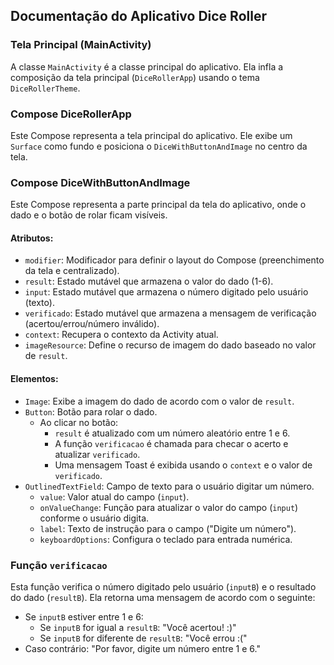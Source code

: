 ## Documentação do Aplicativo Dice Roller

### Tela Principal (MainActivity)

A classe `MainActivity` é a classe principal do aplicativo. Ela infla a composição da tela principal (`DiceRollerApp`) usando o tema `DiceRollerTheme`.

### Compose DiceRollerApp

Este Compose representa a tela principal do aplicativo. Ele exibe um `Surface` como fundo e posiciona o `DiceWithButtonAndImage` no centro da tela.

### Compose DiceWithButtonAndImage

Este Compose representa a parte principal da tela do aplicativo, onde o dado e o botão de rolar ficam visíveis.

#### Atributos:

- `modifier`: Modificador para definir o layout do Compose (preenchimento da tela e centralizado).
- `result`: Estado mutável que armazena o valor do dado (1-6).
- `input`: Estado mutável que armazena o número digitado pelo usuário (texto).
- `verificado`: Estado mutável que armazena a mensagem de verificação (acertou/errou/número inválido).
- `context`: Recupera o contexto da Activity atual.
- `imageResource`: Define o recurso de imagem do dado baseado no valor de `result`.

#### Elementos:

- `Image`: Exibe a imagem do dado de acordo com o valor de `result`.
- `Button`: Botão para rolar o dado.
    - Ao clicar no botão:
        - `result` é atualizado com um número aleatório entre 1 e 6.
        - A função `verificacao` é chamada para checar o acerto e atualizar `verificado`.
        - Uma mensagem Toast é exibida usando o `context` e o valor de `verificado`.
- `OutlinedTextField`: Campo de texto para o usuário digitar um número.
    - `value`: Valor atual do campo (`input`).
    - `onValueChange`: Função para atualizar o valor do campo (`input`) conforme o usuário digita.
    - `label`: Texto de instrução para o campo ("Digite um número").
    - `keyboardOptions`: Configura o teclado para entrada numérica.

### Função `verificacao`

Esta função verifica o número digitado pelo usuário (`inputB`) e o resultado do dado (`resultB`). Ela retorna uma mensagem de acordo com o seguinte:

- Se `inputB` estiver entre 1 e 6:
    - Se `inputB` for igual a `resultB`: "Você acertou! :)"
    - Se `inputB` for diferente de `resultB`: "Você errou :("
- Caso contrário: "Por favor, digite um número entre 1 e 6."
